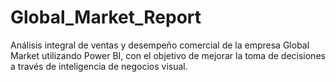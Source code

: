 # Global_Market_Report
Análisis integral de ventas y desempeño comercial de la empresa Global Market utilizando Power BI, con el objetivo de mejorar la toma de decisiones a través de inteligencia de negocios visual.
